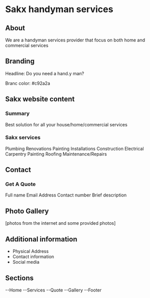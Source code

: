 # Sakx handyman services

## About

We are a handyman services provider that focus on both home and commercial services

## Branding

Headline: Do you need a hand.y man?

Branc color: #c92a2a

## Sakx website content

### Summary

Best solution for all your house/home/commercial services

### Sakx services

Plumbing
Renovations
Painting
Installations
Construction
Electrical
Carpentry
Painting
Roofing
Maintenance/Repairs

## Contact

### Get A Quote

Full name
Email Address
Contact number
Brief description

## Photo Gallery

[photos from the internet and some provided photos]

## Additional information

- Physical Address
- Contact information
- Social media

## Sections

--Home
--Services
--Quote
--Gallery
--Footer
